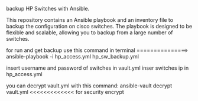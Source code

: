 backup HP Switches with Ansible.

This repository contains an Ansible playbook and an inventory file to backup the configuration on cisco switches. The playbook is designed to be flexible and scalable, allowing you to backup from a large number of switches.

for run and get backup use this command in terminal ===============> ansible-playbook -i hp_access.yml hp_sw_backup.yml

insert username and password of switches in vault.yml
inser switches ip in hp_access.yml


you can decrypt vault.yml with this command: ansible-vault decrypt vault.yml <<<<<<<<<<<<< for security encrypt

